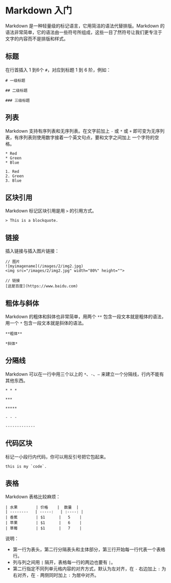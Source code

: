 # Markdown 入门


Markdown 是一种轻量级的标记语言，它用简洁的语法代替排版。Markdown 的语法非常简单，它的语法由一些符号所组成，这些一目了然符号让我们更专注于
文字的内容而不是排版和样式。

<!--more-->

## 标题

在行首插入 1 到6个 `#`，对应到标题 1 到 6 阶，例如：

```
# 一级标题

## 二级标题

### 三级标题
```

## 列表

Markdown 支持有序列表和无序列表。在文字前加上 `-` 或 `*` 或 `+` 即可变为无序列表，有序列表则使用数字接着一个英文句点，要和文字之间加上
一个字符的空格。

```
* Red
* Green
* Blue

1. Red
2. Green
3. Blue
```

## 区块引用

Markdown 标记区块引用是用 `>` 的引用方式。

```
> This is a blockquote.
```

## 链接

插入链接与插入图片链接：

```
// 图片
![myimagename](/images/2/img2.jpg)
<img src="/images/2/img2.jpg" width="80%" height="">

// 链接
[这是百度](https://www.baidu.com)
```

## 粗体与斜体

Markdown 的粗体和斜体也非常简单，用两个 `**` 包含一段文本就是粗体的语法，用一个 `*` 包含一段文本就是斜体的语法。

```
**粗体**

*斜体*
```

## 分隔线

Markdown 可以在一行中用三个以上的 `*`、`-`、`—` 来建立一个分隔线，行内不能有其他东西。

```
* * *

***

*****

- - -

-------------
```

## 代码区块

标记一小段行内代码，你可以用反引号把它包起来。

```
this is my `code`.
```

## 表格

Markdown 表格比较麻烦：

```
| 水果        | 价格    |  数量  |
| --------   | -----:   | :----: |
| 香蕉        | $1      |   5    |
| 苹果        | $1      |   6    |
| 草莓        | $1      |   7    |
```

说明：

- 第一行为表头，第二行分隔表头和主体部分，第三行开始每一行代表一个表格行。
- 列与列之间用 `|` 隔开，表格每一行的两边也要有 `|`。
- 第二行指定不同列单元格内容的对齐方式，默认为左对齐，在 `-` 右边加上 `:` 为右对齐，在 `-` 两侧同时加上 `:` 为居中对齐。

